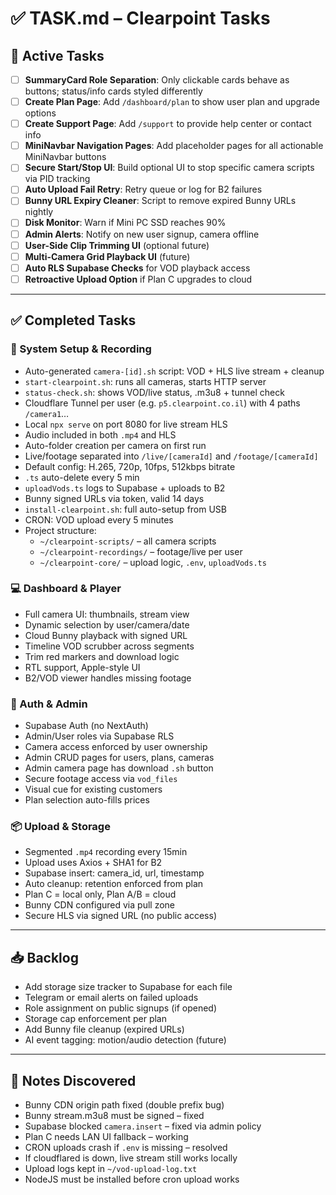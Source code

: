 # ✅ TASK.md – Clearpoint Tasks

## 🔧 Active Tasks

- [ ] **SummaryCard Role Separation**: Only clickable cards behave as buttons; status/info cards styled differently  
- [ ] **Create Plan Page**: Add `/dashboard/plan` to show user plan and upgrade options  
- [ ] **Create Support Page**: Add `/support` to provide help center or contact info  
- [ ] **MiniNavbar Navigation Pages**: Add placeholder pages for all actionable MiniNavbar buttons  
- [ ] **Secure Start/Stop UI**: Build optional UI to stop specific camera scripts via PID tracking  
- [ ] **Auto Upload Fail Retry**: Retry queue or log for B2 failures  
- [ ] **Bunny URL Expiry Cleaner**: Script to remove expired Bunny URLs nightly  
- [ ] **Disk Monitor**: Warn if Mini PC SSD reaches 90%  
- [ ] **Admin Alerts**: Notify on new user signup, camera offline  
- [ ] **User-Side Clip Trimming UI** (optional future)  
- [ ] **Multi-Camera Grid Playback UI** (future)
- [ ] **Auto RLS Supabase Checks** for VOD playback access
- [ ] **Retroactive Upload Option** if Plan C upgrades to cloud

---

## ✅ Completed Tasks

### 📸 System Setup & Recording
- Auto-generated `camera-[id].sh` script: VOD + HLS live stream + cleanup  
- `start-clearpoint.sh`: runs all cameras, starts HTTP server  
- `status-check.sh`: shows VOD/live status, .m3u8 + tunnel check  
- Cloudflare Tunnel per user (e.g. `p5.clearpoint.co.il`) with 4 paths `/camera1`…  
- Local `npx serve` on port 8080 for live stream HLS  
- Audio included in both `.mp4` and HLS  
- Auto-folder creation per camera on first run  
- Live/footage separated into `/live/[cameraId]` and `/footage/[cameraId]`  
- Default config: H.265, 720p, 10fps, 512kbps bitrate  
- `.ts` auto-delete every 5 min  
- `uploadVods.ts` logs to Supabase + uploads to B2  
- Bunny signed URLs via token, valid 14 days  
- `install-clearpoint.sh`: full auto-setup from USB  
- CRON: VOD upload every 5 minutes  
- Project structure:
  - `~/clearpoint-scripts/` – all camera scripts  
  - `~/clearpoint-recordings/` – footage/live per user  
  - `~/clearpoint-core/` – upload logic, `.env`, `uploadVods.ts`

### 💻 Dashboard & Player
- Full camera UI: thumbnails, stream view  
- Dynamic selection by user/camera/date  
- Cloud Bunny playback with signed URL  
- Timeline VOD scrubber across segments  
- Trim red markers and download logic  
- RTL support, Apple-style UI  
- B2/VOD viewer handles missing footage

### 🔐 Auth & Admin
- Supabase Auth (no NextAuth)  
- Admin/User roles via Supabase RLS  
- Camera access enforced by user ownership  
- Admin CRUD pages for users, plans, cameras  
- Admin camera page has download `.sh` button  
- Secure footage access via `vod_files`  
- Visual cue for existing customers  
- Plan selection auto-fills prices

### 📦 Upload & Storage
- Segmented `.mp4` recording every 15min  
- Upload uses Axios + SHA1 for B2  
- Supabase insert: camera_id, url, timestamp  
- Auto cleanup: retention enforced from plan  
- Plan C = local only, Plan A/B = cloud  
- Bunny CDN configured via pull zone  
- Secure HLS via signed URL (no public access)

---

## 📥 Backlog

- Add storage size tracker to Supabase for each file  
- Telegram or email alerts on failed uploads  
- Role assignment on public signups (if opened)  
- Storage cap enforcement per plan  
- Add Bunny file cleanup (expired URLs)  
- AI event tagging: motion/audio detection (future)  

---

## 📌 Notes Discovered

- Bunny CDN origin path fixed (double prefix bug)  
- Bunny stream.m3u8 must be signed – fixed  
- Supabase blocked `camera.insert` – fixed via admin policy  
- Plan C needs LAN UI fallback – working  
- CRON uploads crash if `.env` is missing – resolved  
- If cloudflared is down, live stream still works locally  
- Upload logs kept in `~/vod-upload-log.txt`  
- NodeJS must be installed before cron upload works


